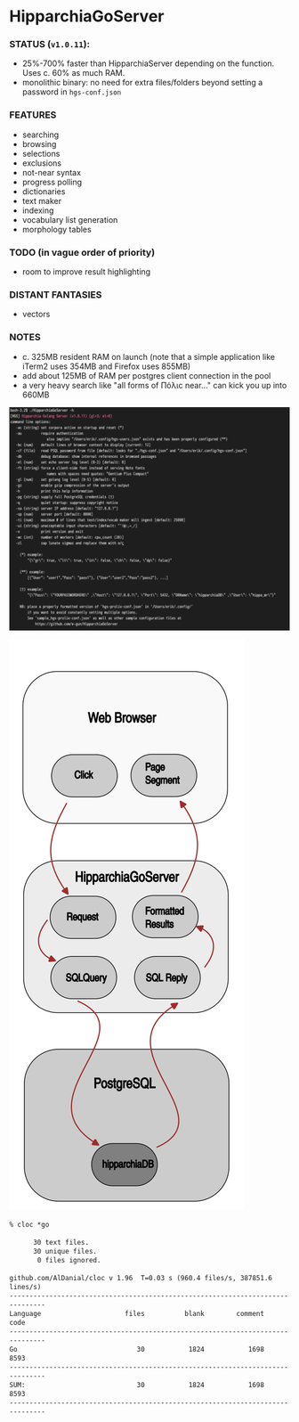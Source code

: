 # HipparchiaGoServer

### STATUS (`v1.0.11`):

* 25%-700% faster than HipparchiaServer depending on the function. Uses c. 60% as much RAM.
* monolithic binary: no need for extra files/folders beyond setting a password in `hgs-conf.json`

### FEATURES

* searching
* browsing 
* selections 
* exclusions 
* not-near syntax
* progress polling 
* dictionaries
* text maker
* indexing
* vocabulary list generation
* morphology tables

### TODO (in vague order of priority)

* room to improve result highlighting

### DISTANT FANTASIES

* vectors

### NOTES

* c. 325MB resident RAM on launch (note that a simple application like iTerm2 uses 354MB and Firefox uses 855MB)
* add about 125MB of RAM per postgres client connection in the pool
* a very heavy search like "all forms of Πόλιϲ near..." can kick you up into 660MB

![options](gitimg/hgscli.png)

![workflow](gitimg/hipparchia_workflow.svg)

```
% cloc *go

      30 text files.
      30 unique files.                              
       0 files ignored.

github.com/AlDanial/cloc v 1.96  T=0.03 s (960.4 files/s, 387851.6 lines/s)
-------------------------------------------------------------------------------
Language                     files          blank        comment           code
-------------------------------------------------------------------------------
Go                              30           1824           1698           8593
-------------------------------------------------------------------------------
SUM:                            30           1824           1698           8593
-------------------------------------------------------------------------------

```